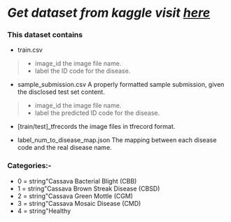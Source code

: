 # ***Get dataset from kaggle visit [here](https://www.kaggle.com/c/cassava-leaf-disease-classification/data)***

### This dataset contains
* train.csv
>* image_id the image file name.
>* label the ID code for the disease.

* sample_submission.csv A properly formatted sample submission, given the disclosed test set content.
>* image_id the image file name.
>* label the predicted ID code for the disease.

* [train/test]_tfrecords the image files in tfrecord format.

* label_num_to_disease_map.json The mapping between each disease code and the real disease name.

### Categories:- 
* 0 = string"Cassava Bacterial Blight (CBB)
* 1 = string"Cassava Brown Streak Disease (CBSD)
* 2 = string"Cassava Green Mottle (CGM)
* 3 = string"Cassava Mosaic Disease (CMD)
* 4 = string"Healthy
